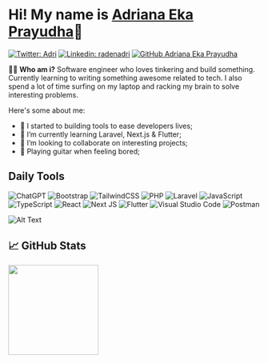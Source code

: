 # Hi! My name is [Adriana Eka Prayudha](https://radenadri.xyz)👋

[![Twitter: Adri](https://img.shields.io/twitter/follow/radenadri?style=social)](https://twitter.com/radenadri)
[![Linkedin: radenadri](https://img.shields.io/badge/-radenadri-blue?style=flat-square&logo=Linkedin&logoColor=white&link=https://www.linkedin.com/in/radenadri/)](https://www.linkedin.com/in/radenadri/)
[![GitHub Adriana Eka Prayudha](https://img.shields.io/github/followers/radenadri?label=follow&style=social)](https://github.com/radenadri)

👨‍💻 **Who am i?**
Software engineer who loves tinkering and build something. Currently learning to writing something awesome related to tech. I also spend a lot of time surfing on my laptop and racking my brain to solve interesting problems.

Here's some about me:

- 🔭 I started to building tools to ease developers lives;
- 🌱 I’m currently learning Laravel, Next.js & Flutter;
- 👯 I’m looking to collaborate on interesting projects;
- 🎸 Playing guitar when feeling bored;

**Daily Tools**
---
![ChatGPT](https://img.shields.io/badge/chatGPT-74aa9c?style=for-the-badge&logo=openai&logoColor=white)
![Bootstrap](https://img.shields.io/badge/bootstrap-%238511FA.svg?style=for-the-badge&logo=bootstrap&logoColor=white)
![TailwindCSS](https://img.shields.io/badge/tailwindcss-%2338B2AC.svg?style=for-the-badge&logo=tailwind-css&logoColor=white)
![PHP](https://img.shields.io/badge/php-%23777BB4.svg?style=for-the-badge&logo=php&logoColor=white)
![Laravel](https://img.shields.io/badge/laravel-%23FF2D20.svg?style=for-the-badge&logo=laravel&logoColor=white)
![JavaScript](https://img.shields.io/badge/javascript-%23323330.svg?style=for-the-badge&logo=javascript&logoColor=%23F7DF1E)
![TypeScript](https://img.shields.io/badge/typescript-%23007ACC.svg?style=for-the-badge&logo=typescript&logoColor=white)
![React](https://img.shields.io/badge/react-%2320232a.svg?style=for-the-badge&logo=react&logoColor=%2361DAFB)
![Next JS](https://img.shields.io/badge/Next-black?style=for-the-badge&logo=next.js&logoColor=white)
![Flutter](https://img.shields.io/badge/Flutter-%2302569B.svg?style=for-the-badge&logo=Flutter&logoColor=white)
![Visual Studio Code](https://img.shields.io/badge/Visual%20Studio%20Code-0078d7.svg?style=for-the-badge&logo=visual-studio-code&logoColor=white)
![Postman](https://img.shields.io/badge/Postman-FF6C37?style=for-the-badge&logo=postman&logoColor=white)

![Alt Text](https://media.giphy.com/media/8EmeieJAGjvUI/giphy.gif)

📈 **GitHub Stats**
---
<a href="https://github.com/radenadri/radenadri">
  <img src="https://github-readme-stats.vercel.app/api/top-langs/?username=radenadri&amp;show_icons=true&amp;hide_border=false&amp;count_private=true&amp;layout=compact&amp;langs_count=8" height="180em">
</a>
